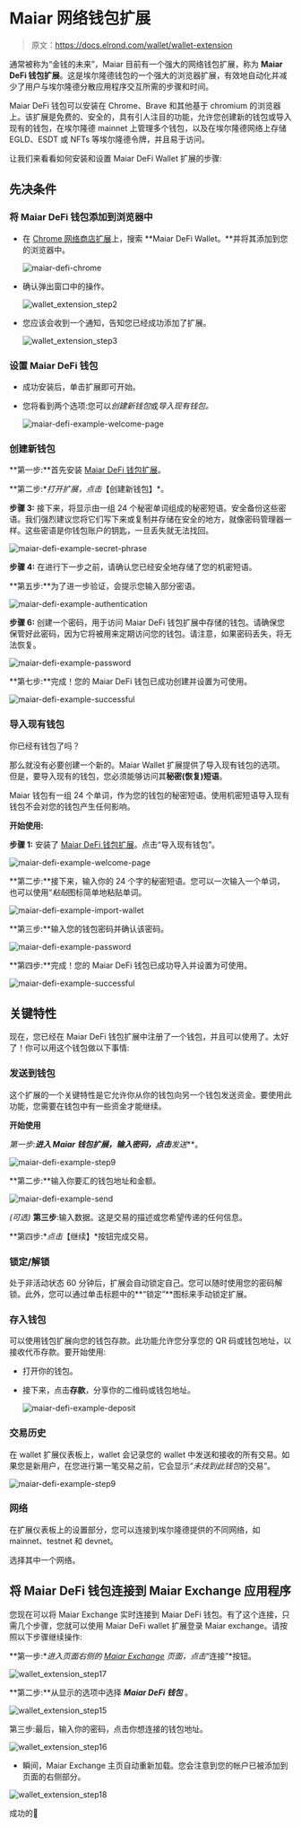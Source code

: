 # Maiar 网络钱包扩展

> 原文：<https://docs.elrond.com/wallet/wallet-extension>

 通常被称为“金钱的未来”，Maiar 目前有一个强大的网络钱包扩展，称为 **Maiar DeFi 钱包扩展**。这是埃尔隆德钱包的一个强大的浏览器扩展，有效地自动化并减少了用户与埃尔隆德分散应用程序交互所需的步骤和时间。

Maiar DeFi 钱包可以安装在 Chrome、Brave 和其他基于 chromium 的浏览器上。该扩展是免费的、安全的，具有引人注目的功能，允许您创建新的钱包或导入现有的钱包，在埃尔隆德 mainnet 上管理多个钱包，以及在埃尔隆德网络上存储 EGLD、ESDT 或 NFTs 等埃尔隆德令牌，并且易于访问。

让我们来看看如何安装和设置 Maiar DeFi Wallet 扩展的步骤:

## 先决条件

### 将 Maiar DeFi 钱包添加到浏览器中

*   在 [Chrome 网络商店扩展](https://chrome.google.com/webstore/category/extensions)上，搜索 **Maiar DeFi Wallet。**并将其添加到您的浏览器中。

    ![maiar-defi-chrome](img/78dcf0ecfffa1706464779e30c712ea9.png)

*   确认弹出窗口中的操作。

    ![wallet_extension_step2](img/4612b2697574d10e4325c09a0312f02a.png)

*   您应该会收到一个通知，告知您已经成功添加了扩展。

    ![wallet_extension_step3](img/67251c116f9dcf1e5eac836b36f09450.png)

### 设置 Maiar DeFi 钱包

*   成功安装后，单击扩展即可开始。

*   您将看到两个选项:您可以*创建新钱包*或*导入现有钱包。*

    ![maiar-defi-example-welcome-page](img/f79711196bee0344c191fcf0672ad454.png)

### 创建新钱包

**第一步:**首先安装 [Maiar DeFi 钱包扩展](https://chrome.google.com/webstore/detail/maiar-defi-wallet/dngmlblcodfobpdpecaadgfbcggfjfnm)。

**第二步:**打开扩展，点击*【创建新钱包】*。

**步骤 3:** 接下来，将显示由一组 24 个秘密单词组成的秘密短语。安全备份这些密语。我们强烈建议您将它们写下来或复制并存储在安全的地方，就像密码管理器一样。这些密语是你钱包账户的钥匙，一旦丢失就无法找回。

![maiar-defi-example-secret-phrase](img/8a8f047210b8e0d4676835b45eba0d9a.png)

**步骤 4:** 在进行下一步之前，请确认您已经安全地存储了您的机密短语。

**第五步:**为了进一步验证，会提示您输入部分密语。

![maiar-defi-example-authentication](img/529b0fdcae60f7c1e9947d81809560de.png)

**步骤 6:** 创建一个密码，用于访问 Maiar DeFi 钱包扩展中存储的钱包。请确保您保管好此密码，因为它将被用来定期访问您的钱包。请注意，如果密码丢失，将无法恢复。

![maiar-defi-example-password](img/9cf0a6cf1e903b5a540203c777761e1c.png)

**第七步:**完成！您的 Maiar DeFi 钱包已成功创建并设置为可使用。

![maiar-defi-example-successful](img/1d1c80b202ebefe3a113879f812d6ffa.png)

### 导入现有钱包

你已经有钱包了吗？

那么就没有必要创建一个新的。Maiar Wallet 扩展提供了导入现有钱包的选项。但是，要导入现有的钱包，您必须能够访问其**秘密(恢复)短语**。

Maiar 钱包有一组 24 个单词，作为您的钱包的秘密短语。使用机密短语导入现有钱包不会对您的钱包产生任何影响。

**开始使用:**

**步骤 1:** 安装了 [Maiar DeFi 钱包扩展](https://chrome.google.com/webstore/detail/maiar-defi-wallet/dngmlblcodfobpdpecaadgfbcggfjfnm)。点击“导入现有钱包”。

![maiar-defi-example-welcome-page](img/f79711196bee0344c191fcf0672ad454.png)

**第二步:**接下来，输入你的 24 个字的秘密短语。您可以一次输入一个单词，也可以使用“*粘贴*图标简单地粘贴单词。

![maiar-defi-example-import-wallet](img/cd16ef722c97fc9008e4336bfbfbcc1d.png)

**第三步:**输入您的钱包密码并确认该密码。

![maiar-defi-example-password](img/7dada343d973c7ad0e2d49c7ba57bd03.png)

**第四步:**完成！您的 Maiar DeFi 钱包已成功导入并设置为可使用。

![maiar-defi-example-successful](img/1d1c80b202ebefe3a113879f812d6ffa.png)

## 关键特性

现在，您已经在 Maiar DeFi 钱包扩展中注册了一个钱包，并且可以使用了。太好了！你可以用这个钱包做以下事情:

### 发送到钱包

这个扩展的一个关键特性是它允许你从你的钱包向另一个钱包发送资金。要使用此功能，您需要在钱包中有一些资金才能继续。

**开始使用**

**第一步:**进入 Maiar 钱包扩展，输入密码，点击***发送***。

![maiar-defi-example-step9](img/2561ba6594fc5f5dca8c1db73043fe83.png)

**第二步:**输入你要汇的钱包地址和金额。

![maiar-defi-example-send](img/c264fb8a5402a6354998754127a25e9c.png)

*(可选)* **第三步**:输入数据。这是交易的描述或您希望传递的任何信息。

**第四步:**点击*【继续】*按钮完成交易。

### 锁定/解锁

处于非活动状态 60 分钟后，扩展会自动锁定自己。您可以随时使用您的密码解锁。此外，您可以通过单击标题中的**“锁定”**图标来手动锁定扩展。

### 存入钱包

可以使用钱包扩展向您的钱包存款。此功能允许您分享您的 QR 码或钱包地址，以接收代币存款。要开始使用:

*   打开你的钱包。

*   接下来，点击**存款**，分享你的二维码或钱包地址。

    ![maiar-defi-example-deposit](img/cc129812f7ce66bb9e8bb117a57bb0be.png)

### 交易历史

在 wallet 扩展仪表板上，wallet 会记录您的 wallet 中发送和接收的所有交易。如果您是新用户，在您进行第一笔交易之前，它会显示“*未找到此钱包*的交易”。

![maiar-defi-example-step9](img/2561ba6594fc5f5dca8c1db73043fe83.png)

### 网络

在扩展仪表板上的设置部分，您可以连接到埃尔隆德提供的不同网络，如 mainnet、testnet 和 devnet。

选择其中一个网络。

## 将 Maiar DeFi 钱包连接到 Maiar Exchange 应用程序

您现在可以将 Maiar Exchange 实时连接到 Maiar DeFi 钱包。有了这个连接，只需几个步骤，您就可以使用 Maiar DeFi wallet 扩展登录 Maiar exchange。请按照以下步骤继续操作:

**第一步:**进入页面右侧的 [Maiar Exchange](https://maiar.exchange/) 页面，点击*“连接”*按钮。

![wallet_extension_step17](img/6c395a0ee12a66cd768aec2c4e3f5d2f.png)

**第二步:**从显示的选项中选择 ***Maiar DeFi 钱包*** 。

![wallet_extension_step15](img/c894e008516e1989e225357ebbce0a3c.png)

第三步:最后，输入你的密码，点击你想连接的钱包地址。

![wallet_extension_step16](img/e8d2a292d4b2ebc73df3f48a19bcfcc4.png)

*   瞬间，Maiar Exchange 主页自动重新加载。您会注意到您的帐户已被添加到页面的右侧部分。

![wallet_extension_step18](img/36c73a9d87d3182aabe192bf60aa25db.png)

成功的🎉
